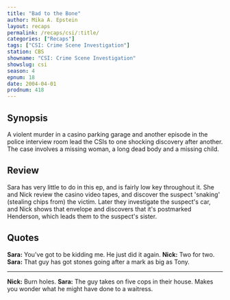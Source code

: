 ```yaml
---
title: "Bad to the Bone"
author: Mika A. Epstein
layout: recaps
permalink: /recaps/csi/:title/
categories: ["Recaps"]
tags: ["CSI: Crime Scene Investigation"]
station: CBS
showname: "CSI: Crime Scene Investigation"
showslug: csi
season: 4
epnum: 18
date: 2004-04-01
prodnum: 418
---
```


## Synopsis

A violent murder in a casino parking garage and another episode in the police interview room lead the CSIs to one shocking discovery after another. The case involves a missing woman, a long dead body and a missing child.

## Review

Sara has very little to do in this ep, and is fairly low key throughout it. She and Nick review the casino video tapes, and discover the suspect 'snaking' (stealing chips from) the victim. Later they investigate the suspect's car, and Nick shows that envelope and discovers that it's postmarked Henderson, which leads them to the suspect's sister.

## Quotes

**Sara:** You've got to be kidding me. He just did it again.
**Nick:** Two for two.
**Sara:** That guy has got stones going after a mark as big as Tony.

- - -

**Nick:** Burn holes.
**Sara:** The guy takes on five cops in their house. Makes you wonder what he might have done to a waitress.

